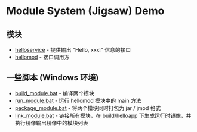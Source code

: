 # Module System (Jigsaw) Demo

## 模块
- [helloservice](helloservice/) - 提供输出 "Hello, xxx!" 信息的接口
- [hellomod](hellomod/) - 接口调用方

## 一些脚本 (Windows 环境)
- [build_module.bat](build_module.bat) - 编译两个模块
- [run_module.bat](run_module.bat) - 运行 hellomod 模块中的 main 方法
- [package_module.bat](package_module.bat) - 将两个模块同时打包为 jar / jmod 格式
- [link_module.bat](link_module.bat) - 链接所有模块，在 build/helloapp 下生成运行时镜像，并执行镜像输出镜像中的模块列表

